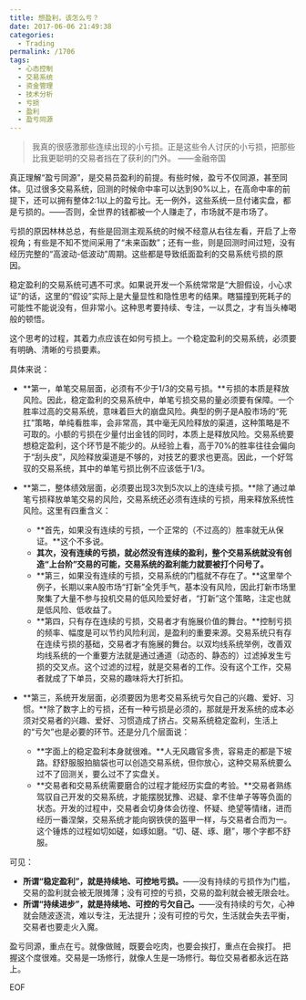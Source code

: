 ```yaml
---
title: 想盈利，该怎么亏？
date: 2017-06-06 21:49:38
categories:
  - Trading
permalink: /1706
tags:
  - 心态控制
  - 交易系统
  - 资金管理
  - 技术分析
  - 亏损
  - 盈利
  - 盈亏同源
---
```

> 我真的很感激那些连续出现的小亏损。正是这些令人讨厌的小亏损，把那些比我更聪明的交易者挡在了获利的门外。 ——金融帝国

真正理解“盈亏同源”，是交易员盈利的前提。有些时候，盈亏不仅同源，甚至同体。见过很多交易系统，回测的时候命中率可以达到90%以上，在高命中率的前提下，还可以拥有整体2:1以上的盈亏比。无一例外，这些系统一旦付诸实盘，都是亏损的。——否则，全世界的钱都被一个人赚走了，市场就不是市场了。

亏损的原因林林总总，有些是回测主观系统的时候不经意从右往左看，开启了上帝视角；有些是不知不觉间采用了“未来函数”；还有一些，则是回测时间过短，没有经历完整的“高波动-低波动”周期。这些都是导致纸面盈利的交易系统亏损的原因。

稳定盈利的交易系统可遇不可求。如果说开发一个系统常常是“大胆假设，小心求证”的话，这里的“假设”实际上是大量显性和隐性思考的结果。瞎猫撞到死耗子的可能性不能说没有，但非常小。这种思考要持续、专注，一以贯之，才有当头棒喝般的顿悟。

这个思考的过程，其着力点应该在如何亏损上。一个稳定盈利的交易系统，必须要有明确、清晰的亏损要素。

具体来说：

- **第一，单笔交易层面，必须有不少于1/3的交易亏损。**亏损的本质是释放风险。因此，稳定盈利的交易系统中，单笔亏损交易的量必须要有保障。一个胜率过高的交易系统，意味着巨大的崩盘风险。典型的例子是A股市场的“死扛”策略，单纯看胜率，会非常高，其中毫无风险释放的渠道，这种策略是不可取的。小额的亏损在少量付出金钱的同时，本质上是释放风险。交易系统要想稳定盈利，这个环节是不能少的。从经验上看，高于70%的胜率往往会偏向于“刮头皮”，风险释放渠道是不够的，对技艺的要求也更高。因此，一个好驾驭的交易系统，其中的单笔亏损比例不应该低于1/3。

- **第二，整体绩效层面，必须要出现3次到5次以上的连续亏损。**除了通过单笔亏损释放单笔交易的风险，交易系统还必须有连续的亏损，用来释放系统性风险。这里有四重含义：
	- **首先，如果没有连续的亏损，一个正常的（不过高的）胜率就无从保证。**这个不多说。
	- **其次，没有连续的亏损，就必然没有连续的盈利，整个交易系统就没有创造“上台阶”交易的可能，交易系统的盈利能力就要被打个问号了。**
	- **第三，如果没有连续的亏损，交易系统的门槛就不存在了。**这里举个例子，长期以来A股市场“打新”全凭手气，基本没有风险，因此打新市场里聚集了大量不参与投机交易的低风险爱好者，“打新”这个策略，注定也就是低风险、低收益了。
	- **第四，只有存在连续的亏损，交易者才有施展价值的舞台。**控制亏损的频率、幅度是可以节约风险利润，是盈利的重要来源。交易系统只有存在连续亏损的基础，交易者才有施展的舞台。以双均线系统举例，改善双均线系统的一个重要方法就是通过通道（动态的、静态的）过滤掉发生亏损的交叉点。这个过滤的过程，就是交易者的工作。没有这个工作，交易者就成了下单员，交易的趣味将大打折扣。

- **第三，系统开发层面，必须要因为思考交易系统亏欠自己的兴趣、爱好、习惯。**除了数字上的亏损，还有一种亏损是必须的，那就是开发系统的成本必须对交易者的兴趣、爱好、习惯造成了挤占。交易系统稳定盈利，生活上的“亏欠”也是必要的环节。还是分几个层面说：
	- **字面上的稳定盈利本身就很难。**人无风趣官多贵，容易走的都是下坡路。舒舒服服拍脑袋也可以创造交易系统，但你放心，这种交易系统要么过不了回测关，要么过不了实盘关。
	- **交易者和交易系统需要磨合的过程才能经历实盘的考验。**交易者熟练驾驭自己开发的交易系统，才能摆脱犹豫、迟疑、拿不住单子等等负面的状态。开发的过程中，交易者会切身体会彷徨、怀疑、绝望等情绪，进而经历一番涅槃，交易系统才能向钢铁侠的盔甲一样，与交易者合而为一。这个锤炼的过程如切如磋，如琢如磨。“切、磋、琢、磨”，哪个字都不舒服。

可见：

- **所谓“稳定盈利”，就是持续地、可控地亏损。**——没有持续的亏损作为门槛，交易的盈利就会被无限摊薄；没有可控的亏损，交易的盈利就会被无限会吐。
- **所谓“持续进步”，就是持续地、可控的亏欠自己。**——没有持续的亏欠，心神就会随波逐流，难以专注，无法提升；没有可控的亏欠，生活就会失去平衡，交易者也要走火入魔。

盈亏同源，重点在亏。就像做贼，既要会吃肉，也要会挨打，重点在会挨打。
把握这个度很难。交易是一场修行，就像人生是一场修行。每位交易者都永远在路上。

EOF